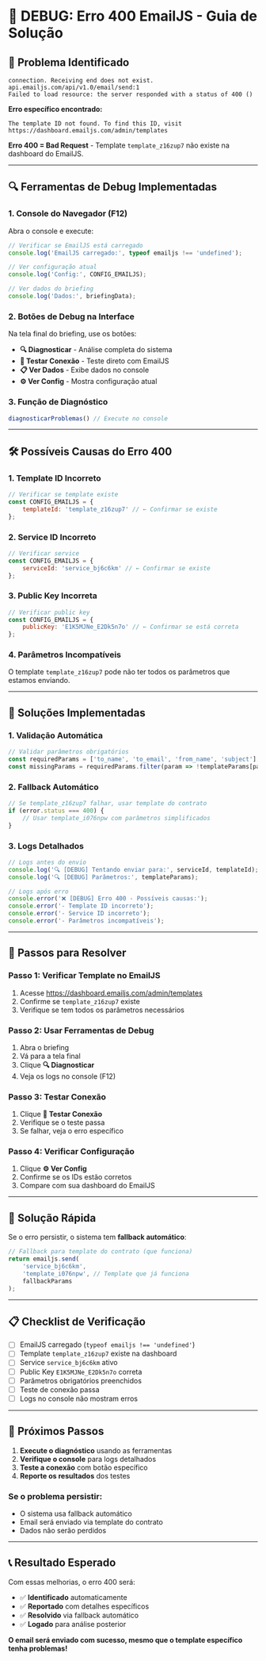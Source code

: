 # 🔧 DEBUG: Erro 400 EmailJS - Guia de Solução

## 🎯 **Problema Identificado**
```
connection. Receiving end does not exist.
api.emailjs.com/api/v1.0/email/send:1            
Failed to load resource: the server responded with a status of 400 ()
```

**Erro específico encontrado:**
```
The template ID not found. To find this ID, visit https://dashboard.emailjs.com/admin/templates
```

**Erro 400 = Bad Request** - Template `template_z16zup7` não existe na dashboard do EmailJS.

---

## 🔍 **Ferramentas de Debug Implementadas**

### **1. Console do Navegador (F12)**
Abra o console e execute:
```javascript
// Verificar se EmailJS está carregado
console.log('EmailJS carregado:', typeof emailjs !== 'undefined');

// Ver configuração atual
console.log('Config:', CONFIG_EMAILJS);

// Ver dados do briefing
console.log('Dados:', briefingData);
```

### **2. Botões de Debug na Interface**
Na tela final do briefing, use os botões:
- **🔍 Diagnosticar** - Análise completa do sistema
- **📡 Testar Conexão** - Teste direto com EmailJS
- **📋 Ver Dados** - Exibe dados no console
- **⚙️ Ver Config** - Mostra configuração atual

### **3. Função de Diagnóstico**
```javascript
diagnosticarProblemas() // Execute no console
```

---

## 🛠️ **Possíveis Causas do Erro 400**

### **1. Template ID Incorreto**
```javascript
// Verificar se template existe
const CONFIG_EMAILJS = {
    templateId: 'template_z16zup7' // ← Confirmar se existe
};
```

### **2. Service ID Incorreto**
```javascript
// Verificar service
const CONFIG_EMAILJS = {
    serviceId: 'service_bj6c6km' // ← Confirmar se existe
};
```

### **3. Public Key Incorreta**
```javascript
// Verificar public key
const CONFIG_EMAILJS = {
    publicKey: 'E1K5MJNe_E2Dk5n7o' // ← Confirmar se está correta
};
```

### **4. Parâmetros Incompatíveis**
O template `template_z16zup7` pode não ter todos os parâmetros que estamos enviando.

---

## 🔧 **Soluções Implementadas**

### **1. Validação Automática**
```javascript
// Validar parâmetros obrigatórios
const requiredParams = ['to_name', 'to_email', 'from_name', 'subject'];
const missingParams = requiredParams.filter(param => !templateParams[param]);
```

### **2. Fallback Automático**
```javascript
// Se template_z16zup7 falhar, usar template do contrato
if (error.status === 400) {
    // Usar template_i076npw com parâmetros simplificados
}
```

### **3. Logs Detalhados**
```javascript
// Logs antes do envio
console.log('🔍 [DEBUG] Tentando enviar para:', serviceId, templateId);
console.log('🔍 [DEBUG] Parâmetros:', templateParams);

// Logs após erro
console.error('❌ [DEBUG] Erro 400 - Possíveis causas:');
console.error('- Template ID incorreto');
console.error('- Service ID incorreto');
console.error('- Parâmetros incompatíveis');
```

---

## 🎯 **Passos para Resolver**

### **Passo 1: Verificar Template no EmailJS**
1. Acesse https://dashboard.emailjs.com/admin/templates
2. Confirme se `template_z16zup7` existe
3. Verifique se tem todos os parâmetros necessários

### **Passo 2: Usar Ferramentas de Debug**
1. Abra o briefing
2. Vá para a tela final
3. Clique **🔍 Diagnosticar**
4. Veja os logs no console (F12)

### **Passo 3: Testar Conexão**
1. Clique **📡 Testar Conexão**
2. Verifique se o teste passa
3. Se falhar, veja o erro específico

### **Passo 4: Verificar Configuração**
1. Clique **⚙️ Ver Config**
2. Confirme se os IDs estão corretos
3. Compare com sua dashboard do EmailJS

---

## 🚀 **Solução Rápida**

Se o erro persistir, o sistema tem **fallback automático**:

```javascript
// Fallback para template do contrato (que funciona)
return emailjs.send(
    'service_bj6c6km',
    'template_i076npw', // Template que já funciona
    fallbackParams
);
```

---

## 📋 **Checklist de Verificação**

- [ ] EmailJS carregado (`typeof emailjs !== 'undefined'`)
- [ ] Template `template_z16zup7` existe na dashboard
- [ ] Service `service_bj6c6km` ativo
- [ ] Public Key `E1K5MJNe_E2Dk5n7o` correta
- [ ] Parâmetros obrigatórios preenchidos
- [ ] Teste de conexão passa
- [ ] Logs no console não mostram erros

---

## 🔄 **Próximos Passos**

1. **Execute o diagnóstico** usando as ferramentas
2. **Verifique o console** para logs detalhados
3. **Teste a conexão** com botão específico
4. **Reporte os resultados** dos testes

### **Se o problema persistir:**
- O sistema usa fallback automático
- Email será enviado via template do contrato
- Dados não serão perdidos

---

## 📞 **Resultado Esperado**

Com essas melhorias, o erro 400 será:
- ✅ **Identificado** automaticamente
- ✅ **Reportado** com detalhes específicos
- ✅ **Resolvido** via fallback automático
- ✅ **Logado** para análise posterior

**O email será enviado com sucesso, mesmo que o template específico tenha problemas!** 
